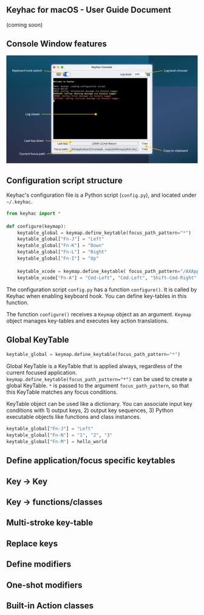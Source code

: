 ## Keyhac for macOS - User Guide Document

(coming soon)

## Console Window features

![](images/console-window-features.png)


## Configuration script structure

Keyhac's configuration file is a Python script (`config.py`), and located under `~/.keyhac`.

``` python
from keyhac import *

def configure(keymap):
    keytable_global = keymap.define_keytable(focus_path_pattern="*")
    keytable_global["Fn-J"] = "Left"
    keytable_global["Fn-K"] = "Down"
    keytable_global["Fn-L"] = "Right"
    keytable_global["Fn-I"] = "Up"

    keytable_xcode = keymap.define_keytable( focus_path_pattern="/AXApplication(Xcode)/*/AXTextArea()" )
    keytable_xcode["Fn-A"] = "Cmd-Left", "Cmd-Left", "Shift-Cmd-Right"
```

The configuration script `config.py` has a function `configure()`. It is called by Keyhac when enabling keyboard hook. You can define key-tables in this function.

The function `configure()` receives a `Keymap` object as an argument. `Keymap` object manages key-tables and executes key action translations.


## Global KeyTable

``` python
keytable_global = keymap.define_keytable(focus_path_pattern="*")
```

Global KeyTable is a KeyTable that is applied always, regardless of the current focused application. `keymap.define_keytable(focus_path_pattern="*")` can be used to create a global KeyTable. `*` is passed to the argument `focus_path_pattern`, so that this KeyTable matches any focus conditions.

KeyTable object can be used like a dictionary. You can associate input key conditions with 1) output keys, 2) output key sequences, 3) Python executable objects like functions and class instances.

``` python
keytable_global["Fn-J"] = "Left"
keytable_global["Fn-N"] = "1", "2", "3"
keytable_global["Fn-M"] = hello_world
```


## Define application/focus specific keytables




## Key -> Key


## Key -> functions/classes


## Multi-stroke key-table

## Replace keys


## Define modifiers


## One-shot modifiers


## Built-in Action classes


## 



